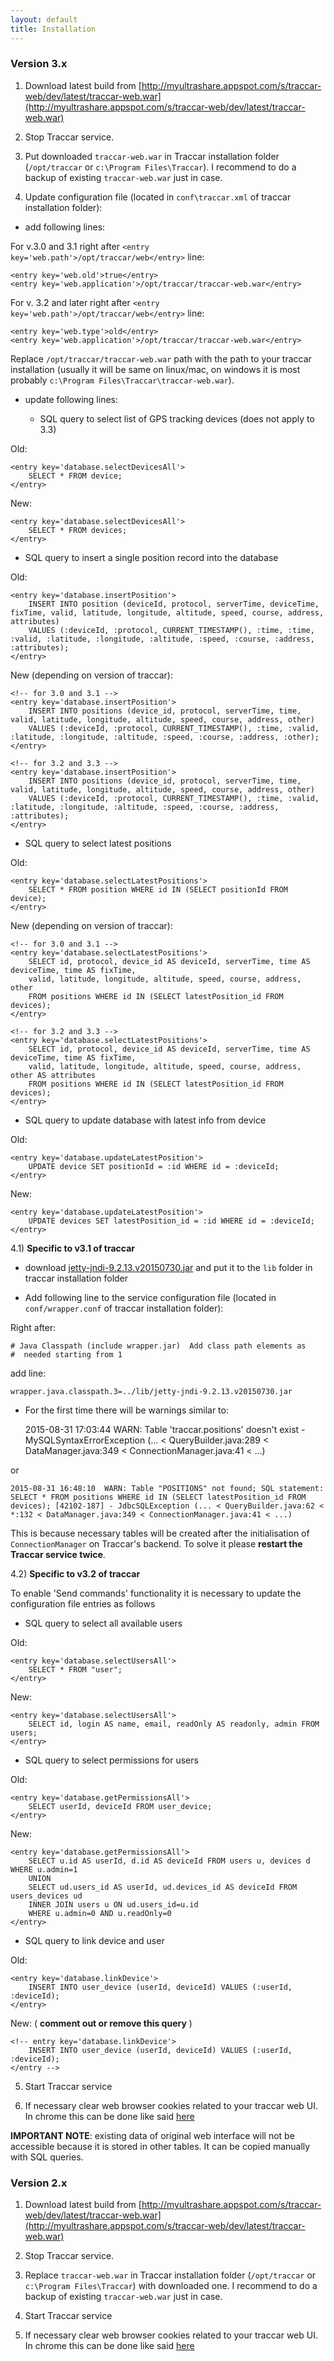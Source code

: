 ```yaml
---
layout: default
title: Installation
---
```


### Version 3.x

1) Download latest build from [http://myultrashare.appspot.com/s/traccar-web/dev/latest/traccar-web.war](http://myultrashare.appspot.com/s/traccar-web/dev/latest/traccar-web.war)

2) Stop Traccar service.

3) Put downloaded `traccar-web.war` in Traccar installation folder (`/opt/traccar` or `c:\Program Files\Traccar`). I recommend to do a backup of existing `traccar-web.war` just in case.

4) Update configuration file (located in `conf\traccar.xml` of traccar installation folder):

* add following lines:

For v.3.0 and 3.1 right after `<entry key='web.path'>/opt/traccar/web</entry>` line: 

    <entry key='web.old'>true</entry>
    <entry key='web.application'>/opt/traccar/traccar-web.war</entry>

For v. 3.2 and later right after `<entry key='web.path'>/opt/traccar/web</entry>` line:     

    <entry key='web.type'>old</entry>
    <entry key='web.application'>/opt/traccar/traccar-web.war</entry>   

Replace `/opt/traccar/traccar-web.war` path with the path to your traccar installation (usually it will be same on linux/mac, on windows it is most probably `c:\Program Files\Traccar\traccar-web.war`).

* update following lines:

  - SQL query to select list of GPS tracking devices (does not apply to 3.3)

Old:

    <entry key='database.selectDevicesAll'>
        SELECT * FROM device;
    </entry>
    
New:

    <entry key='database.selectDevicesAll'>
        SELECT * FROM devices;
    </entry>

  - SQL query to insert a single position record into the database

Old:

    <entry key='database.insertPosition'>
        INSERT INTO position (deviceId, protocol, serverTime, deviceTime, fixTime, valid, latitude, longitude, altitude, speed, course, address, attributes)
        VALUES (:deviceId, :protocol, CURRENT_TIMESTAMP(), :time, :time, :valid, :latitude, :longitude, :altitude, :speed, :course, :address, :attributes);
    </entry>
    
New (depending on version of traccar):

    <!-- for 3.0 and 3.1 -->
    <entry key='database.insertPosition'>
        INSERT INTO positions (device_id, protocol, serverTime, time, valid, latitude, longitude, altitude, speed, course, address, other)
        VALUES (:deviceId, :protocol, CURRENT_TIMESTAMP(), :time, :valid, :latitude, :longitude, :altitude, :speed, :course, :address, :other);
    </entry>
    
    <!-- for 3.2 and 3.3 -->
    <entry key='database.insertPosition'>
        INSERT INTO positions (device_id, protocol, serverTime, time, valid, latitude, longitude, altitude, speed, course, address, other)
        VALUES (:deviceId, :protocol, CURRENT_TIMESTAMP(), :time, :valid, :latitude, :longitude, :altitude, :speed, :course, :address, :attributes);
    </entry>

  - SQL query to select latest positions
  
Old:

    <entry key='database.selectLatestPositions'>
        SELECT * FROM position WHERE id IN (SELECT positionId FROM device);
    </entry>
    
New (depending on version of traccar):
    
    <!-- for 3.0 and 3.1 -->
    <entry key='database.selectLatestPositions'>
        SELECT id, protocol, device_id AS deviceId, serverTime, time AS deviceTime, time AS fixTime, 
        valid, latitude, longitude, altitude, speed, course, address, other 
        FROM positions WHERE id IN (SELECT latestPosition_id FROM devices);
    </entry>
    
    <!-- for 3.2 and 3.3 -->
    <entry key='database.selectLatestPositions'>
        SELECT id, protocol, device_id AS deviceId, serverTime, time AS deviceTime, time AS fixTime, 
        valid, latitude, longitude, altitude, speed, course, address, other AS attributes 
        FROM positions WHERE id IN (SELECT latestPosition_id FROM devices);
    </entry>

  - SQL query to update database with latest info from device

Old:

    <entry key='database.updateLatestPosition'>
        UPDATE device SET positionId = :id WHERE id = :deviceId;
    </entry>

New:

    <entry key='database.updateLatestPosition'>
        UPDATE devices SET latestPosition_id = :id WHERE id = :deviceId;
    </entry>
    
4.1) **Specific to v3.1 of traccar**

* download [jetty-jndi-9.2.13.v20150730.jar](https://repo1.maven.org/maven2/org/eclipse/jetty/jetty-jndi/9.2.13.v20150730/jetty-jndi-9.2.13.v20150730.jar) and put it to the `lib` folder in traccar installation folder

* Add following line to the service configuration file (located in `conf/wrapper.conf` of traccar installation folder):

Right after:

    # Java Classpath (include wrapper.jar)  Add class path elements as
    #  needed starting from 1

add line:

    wrapper.java.classpath.3=../lib/jetty-jndi-9.2.13.v20150730.jar
     
* For the first time there will be warnings similar to:


    2015-08-31 17:03:44  WARN: Table 'traccar.positions' doesn't exist - MySQLSyntaxErrorException (... < QueryBuilder.java:289 < DataManager.java:349 < ConnectionManager.java:41 < ...)


or

    2015-08-31 16:48:10  WARN: Table "POSITIONS" not found; SQL statement:
    SELECT * FROM positions WHERE id IN (SELECT latestPosition_id FROM devices); [42102-187] - JdbcSQLException (... < QueryBuilder.java:62 < *:132 < DataManager.java:349 < ConnectionManager.java:41 < ...)
    
This is because necessary tables will be created after the initialisation of `ConnectionManager` on Traccar's backend. To solve it please **restart the Traccar service twice**.
 
4.2) **Specific to v3.2 of traccar**

To enable 'Send commands' functionality it is necessary to update the configuration file entries as follows

  - SQL query to select all available users

Old:

    <entry key='database.selectUsersAll'>
        SELECT * FROM "user";
    </entry>

New:

    <entry key='database.selectUsersAll'>
        SELECT id, login AS name, email, readOnly AS readonly, admin FROM users;
    </entry>
    
  - SQL query to select permissions for users

Old:

    <entry key='database.getPermissionsAll'>
        SELECT userId, deviceId FROM user_device;
    </entry>

New:

    <entry key='database.getPermissionsAll'>
        SELECT u.id AS userId, d.id AS deviceId FROM users u, devices d WHERE u.admin=1
        UNION
        SELECT ud.users_id AS userId, ud.devices_id AS deviceId FROM users_devices ud
        INNER JOIN users u ON ud.users_id=u.id
        WHERE u.admin=0 AND u.readOnly=0
    </entry>
    
  - SQL query to link device and user
  
Old:

    <entry key='database.linkDevice'>
        INSERT INTO user_device (userId, deviceId) VALUES (:userId, :deviceId);
    </entry>
    
New: ( **comment out or remove this query** )

    <!-- entry key='database.linkDevice'>
        INSERT INTO user_device (userId, deviceId) VALUES (:userId, :deviceId);
    </entry -->

    
5) Start Traccar service

6) If necessary clear web browser cookies related to your traccar web UI. In chrome this can be done like said [here](http://superuser.com/questions/548096/how-can-i-clear-cookies-for-a-single-site)

**IMPORTANT NOTE**: existing data of original web interface will not be accessible because it is stored in other tables. It can be copied manually with SQL queries.

### Version 2.x

1) Download latest build from [http://myultrashare.appspot.com/s/traccar-web/dev/latest/traccar-web.war](http://myultrashare.appspot.com/s/traccar-web/dev/latest/traccar-web.war)

2) Stop Traccar service.

3) Replace `traccar-web.war` in Traccar installation folder (`/opt/traccar` or `c:\Program Files\Traccar`) with downloaded one. I recommend to do a backup of existing `traccar-web.war` just in case.

4) Start Traccar service

5) If necessary clear web browser cookies related to your traccar web UI. In chrome this can be done like said [here](http://superuser.com/questions/548096/how-can-i-clear-cookies-for-a-single-site)
